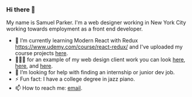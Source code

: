 ### Hi there 👋

My name is Samuel Parker. I'm a web designer working in New York City working towards employment as a front end developer. 

- 🔭 I’m currently learning Modern React with Redux https://www.udemy.com/course/react-redux/ and I've uploaded my course projects [here](https://github.com/samuelaparker?tab=repositories).
- 👨🏻‍💻 for an example of my web design client work you can look [here](https://www.collabaretcreative.com/), [here](https://www.derekbrooker.com/), and [here](http://saltandlight.nyc/). 
- 🤔 I’m looking for help with finding an internship or junior dev job. 
- ⚡ Fun fact: I have a college degree in jazz piano. 
- 📫 How to reach me: [email](samuel.a.parker00@gmail.com ).




<!--
**samuelaparker/samuelaparker** is a ✨ _special_ ✨ repository because its `README.md` (this file) appears on your GitHub profile.

Here are some ideas to get you started:

- 🔭 I’m currently working on ...
- 🌱 I’m currently learning ...
- 👯 I’m looking to collaborate on ...
- 🤔 I’m looking for help with ...
- 💬 Ask me about ...
- 📫 How to reach me: ...
- 😄 Pronouns: ...
- ⚡ Fun fact: ...
-->
